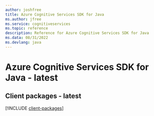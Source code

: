 ```yaml
---
author: joshfree
title: Azure Cognitive Services SDK for Java
ms.author: jfree
ms.service: cognitiveservices
ms.topic: reference
description: Reference for Azure Cognitive Services SDK for Java
ms.data: 08/31/2022
ms.devlang: java
---
```

# Azure Cognitive Services SDK for Java - latest

## Client packages - latest
[!INCLUDE [client-packages](cognitive-services-client-index.md)]